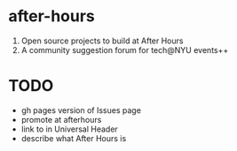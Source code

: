 # after-hours

1. Open source projects to build at After Hours 
2. A community suggestion forum for tech@NYU events++

# TODO

- gh pages version of Issues page
- promote at afterhours
- link to in Universal Header
- describe what After Hours is
